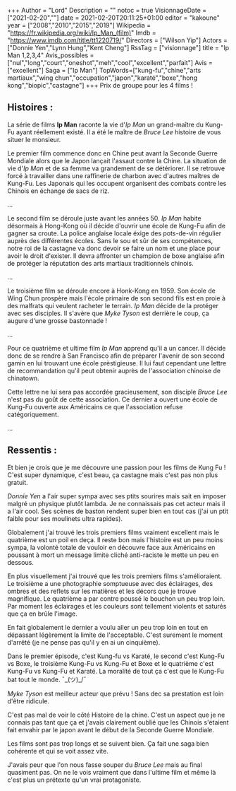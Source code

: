+++
Author = "Lord"
Description = ""
notoc = true
VisionnageDate = ["2021-02-20",""]
date = 2021-02-20T20:11:25+01:00
editor = "kakoune"
year = ["2008","2010","2015","2019"]
Wikipedia = "https://fr.wikipedia.org/wiki/Ip_Man_(film)"
Imdb = "https://www.imdb.com/title/tt1220719/"
Directors = ["Wilson Yip"]
Actors = ["Donnie Yen","Lynn Hung","Kent Cheng"]
RssTag = ["visionnage"]
title = "Ip Man 1,2,3,4"
Avis_possibles = ["nul","long","court","oneshot","meh","cool","excellent","parfait"]
Avis = ["excellent"] 
Saga = ["Ip Man"]
TopWords=["kung-fu","chine","arts martiaux","wing chun","occupation","japon","karaté","boxe","hong kong","biopic","castagne"]
+++
Prix de groupe pour les 4 films !

## Histoires :
La série de films **Ip Man** raconte la vie d'*Ip Man* un grand-maître du Kung-Fu ayant réellement existé.
Il a été le maître de *Bruce Lee* histoire de vous situer le monsieur.

Le premier film commence donc en Chine peut avant la Seconde Guerre Mondiale alors que le Japon lançait l'assaut contre la Chine.
La situation de vie d'*Ip Man* et de sa femme va grandement de se détériorer.
Il se retrouve forcé à travailler dans une raffinerie de charbon avec d'autres maîtres de Kung-Fu.
Les Japonais qui les occupent organisent des combats contre les Chinois en échange de sacs de riz.

…

Le second film se déroule juste avant les années 50.
*Ip Man* habite désormais à Hong-Kong où il décide d'ouvrir une école de Kung-Fu afin de gagner sa croute.
La police anglaise locale éxige des pots-de-vin régulier auprès des différentes écoles.
Sans le sou et sûr de ses compétences, notre roi de la castagne va donc devoir se faire un nom et une place pour avoir le droit d'exister.
Il devra affronter un champion de boxe anglaise afin de protéger la réputation des arts martiaux traditionnels chinois.

…

Le troisième film se déroule encore à Honk-Kong en 1959.
Son école de Wing Chun prospère mais l'école primaire de son second fils est en proie à des malfrats qui veulent racheter le terrain.
*Ip Man* décide de la protéger avec ses disciples.
Il s'avère que *Myke Tyson* est derrière le coup, ça augure d'une grosse bastonnade !

…

Pour ce quatrième et ultime film *Ip Man* apprend qu'il a un cancer.
Il décide donc de se rendre à San Francisco afin de préparer l'avenir de son second gamin en lui trouvant une école prèstigieuse.
Il lui faut cependant une lettre de recommandation qu'il peut obtenir auprès de l'association chinoise de chinatown.

Cette lettre ne lui sera pas accordée gracieusement, son disciple *Bruce Lee* n'est pas du goût de cette association.
Ce dernier a ouvert une école de Kung-Fu ouverte aux Américains ce que l'association refuse catégoriquement.

…

## Ressentis :
Et bien je crois que je me découvre une passion pour les films de Kung Fu !
C'est super dynamique, c'est beau, ça castagne mais c'est pas non plus gratuit.

*Donnie Yen* a l'air super sympa avec ses ptits sourires mais sait en imposer malgré un physique plutôt lambda.
Je ne connaissais pas cet acteur mais il a l'air cool.
Ses scènes de baston rendent super bien en tout cas (j'ai un ptit faible pour ses moulinets ultra rapides).

Globalement j'ai trouvé les trois premiers films vraiment excellent mais le quatrième est un poil en deça.
Il reste bon mais l'histoire est un peu moins sympa, la volonté totale de vouloir en découvre face aux Américains en poussant à mort un message limite cliché anti-raciste le mette un peu en dessous.

En plus visuellement j'ai trouvé que les trois premiers films s'amélioraient.
Le troisième a une photographie somptueuse avec des éclairages, des ombres et des reflets sur les matières et les décors que je trouve magnifique.
Le quatrième a par contre poussé le bouchon un peu trop loin.
Par moment les éclairages et les couleurs sont tellement violents et saturés que ça en brûle l'image.

En fait globalement le dernier a voulu aller un peu trop loin en tout en dépassant légèrement la limite de l'acceptable.
C'est surement le moment d'arrêté (je ne pense pas qu'il y en ai un cinquième).

Dans le premier épisode, c'est Kung-fu vs Karaté, le second c'est Kung-Fu vs Boxe, le troisième Kung-Fu vs Kung-Fu et Boxe et le quatrième c'est Kung-Fu vs Kung-Fu et Karaté.
La moralité de tout ça c'est que le Kung-Fu bat tout le monde.
¯\_(ツ)_/¯

*Myke Tyson* est meilleur acteur que prévu !
Sans dec sa prestation est loin d'être ridicule.

C'est pas mal de voir le côté Histoire de la chine.
C'est un aspect que je ne connais pas tant que ça et j'avais clairement oublié que les Chinois s'étaient fait envahir par le japon avant le début de la Seconde Guerre Mondiale.

Les films sont pas trop longs et se suivent bien.
Ça fait une saga bien cohérente et qui se voit assez vite.

J'avais peur que l'on nous fasse souper du *Bruce Lee* mais au final quasiment pas.
On ne le vois vraiment que dans l'ultime film et même là c'est plus un prétexte qu'un vrai protagoniste.
